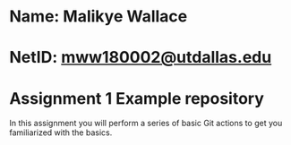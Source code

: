 # Name: Malikye Wallace
# NetID: mww180002@utdallas.edu
# Assignment 1 Example repository

In this assignment you will perform a series of basic Git actions to get you familiarized with the basics.
